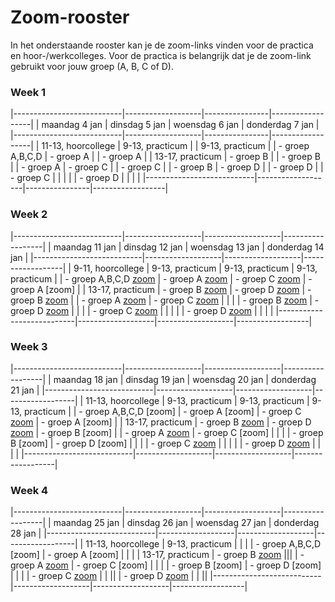 # Zoom-rooster
In het onderstaande rooster kan je de zoom-links vinden voor de practica en hoor-/werkcolleges. Voor de practica is belangrijk dat je de zoom-link gebruikt voor jouw groep (A, B, C of D).

### Week 1

|---------------------------|-------------------|----------------|------------------|
| maandag 4 jan             | dinsdag 5 jan     | woensdag 6 jan | donderdag 7 jan  |
|---------------------------|-------------------|----------------|------------------|
| 11-13, hoorcollege        | 9-13, practicum   |                | 9-13, practicum  |
| - groep A,B,C,D           | - groep A         |                | - groep A        |
| 13-17, practicum          | - groep B         |                | - groep B        |
| - groep A                 | - groep C         |                | - groep C        |
| - groep B                 | - groep D         |                | - groep D        |
| - groep C                 |                   |                |                  |
| - groep D                 |                   |                |                  |
|---------------------------|-------------------|----------------|------------------|

### Week 2

|---------------------------|-------------------|-------------------|------------------|
| maandag 11 jan            | dinsdag 12 jan    | woensdag 13 jan   | donderdag 14 jan |
|---------------------------|-------------------|-------------------|------------------|
| 9-11, hoorcollege        | 9-13, practicum   | 9-13, practicum   | 9-13, practicum  |
| - groep A,B,C,D [zoom](https://uva-live.zoom.us/j/84636241080)  | - groep A [zoom](https://uva-live.zoom.us/j/81892000341) |  - groep C [zoom](https://uva-live.zoom.us/j/84106399991) | - groep A [zoom] |
| 13-17, practicum                                                | - groep B [zoom](https://uva-live.zoom.us/j/85685304535) |  - groep D [zoom](https://uva-live.zoom.us/j/85237280759) | - groep B [zoom](https://uva-live.zoom.us/j/83574243394) |
| - groep A [zoom](https://uva-live.zoom.us/j/83715932842)        | - groep C [zoom](https://uva-live.zoom.us/j/88117435436) |                   |                  |
| - groep B [zoom](https://uva-live.zoom.us/j/83151706153)        | - groep D [zoom](https://uva-live.zoom.us/j/86214522122) |                   |                  |
| - groep C [zoom](https://uva-live.zoom.us/j/83118252379)        |                                                          |                   |                  |
| - groep D [zoom](https://uva-live.zoom.us/j/88609686577)        |                                                          |                   |                  |
|---------------------------|-------------------|-------------------|------------------|

### Week 3

|---------------------------|-------------------|-------------------|------------------|
| maandag 18 jan            | dinsdag 19 jan    | woensdag 20 jan   | donderdag 21 jan |
|---------------------------|-------------------|-------------------|------------------|
| 11-13, hoorcollege                                        | 9-13, practicum                                          | 9-13, practicum   | 9-13, practicum  |
| - groep A,B,C,D [zoom]                                    | - groep A [zoom]                                         |  - groep C [zoom](https://uva-live.zoom.us/j/81726427033) | - groep A [zoom] |
| 13-17, practicum                                          | - groep B [zoom](https://uva-live.zoom.us/j/85685304535) |  - groep D [zoom](https://uva-live.zoom.us/j/84519098031) | - groep B [zoom] |
| - groep A [zoom](https://uva-live.zoom.us/j/83715932842)  | - groep C [zoom]                                         |                   |                  |
| - groep B [zoom]                                          | - groep D [zoom]                                         |           |                  |
| - groep C [zoom](https://uva-live.zoom.us/j/82476350068)  |                                                          |                   |                  |
| - groep D [zoom](https://uva-live.zoom.us/j/88609686577)  |                                                          |                   |                  |
|---------------------------|-------------------|-------------------|------------------|

### Week 4

|---------------------------|-------------------|-------------------|------------------|
| maandag 25 jan            | dinsdag 26 jan    | woensdag 27 jan   | donderdag 28 jan |
|---------------------------|-------------------|-------------------|------------------|
| 11-13, hoorcollege        | 9-13, practicum   |                   |                  |
| - groep A,B,C,D [zoom]    | - groep A [zoom]  |                   |                  |
| 13-17, practicum          | - groep B [zoom](https://uva-live.zoom.us/j/85685304535) |||
| - groep A [zoom](https://uva-live.zoom.us/j/83715932842)          | - groep C [zoom]  |                   |                  |
| - groep B [zoom]          | - groep D [zoom]  |                   |                  |
| - groep C [zoom](https://uva-live.zoom.us/j/89223006277) |        |                  ||
| - groep D [zoom](https://uva-live.zoom.us/j/88609686577) |        |                  ||
|---------------------------|-------------------|-------------------|------------------|
